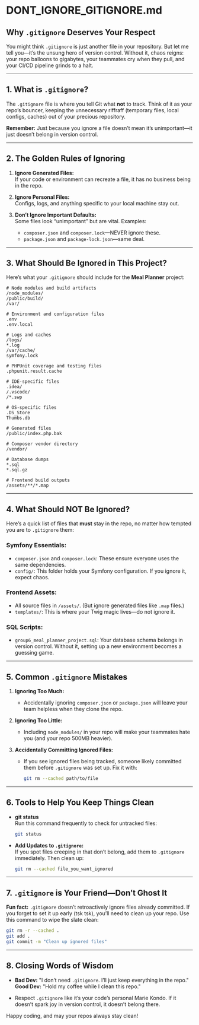 # DONT_IGNORE_GITIGNORE.md

## **Why `.gitignore` Deserves Your Respect**

You might think `.gitignore` is just another file in your repository. But let me tell you—it’s the unsung hero of version control. Without it, chaos reigns: your repo balloons to gigabytes, your teammates cry when they pull, and your CI/CD pipeline grinds to a halt.

---

## **1. What is `.gitignore`?**
The `.gitignore` file is where you tell Git what **not** to track. Think of it as your repo’s bouncer, keeping the unnecessary riffraff (temporary files, local configs, caches) out of your precious repository.

**Remember:** Just because you ignore a file doesn’t mean it’s unimportant—it just doesn’t belong in version control.

---

## **2. The Golden Rules of Ignoring**

1. **Ignore Generated Files:**  
   If your code or environment can recreate a file, it has no business being in the repo.

2. **Ignore Personal Files:**  
   Configs, logs, and anything specific to your local machine stay out.

3. **Don’t Ignore Important Defaults:**  
   Some files look “unimportant” but are vital. Examples:
   - `composer.json` and `composer.lock`—NEVER ignore these.  
   - `package.json` and `package-lock.json`—same deal.

---

## **3. What Should Be Ignored in This Project?**

Here’s what your `.gitignore` should include for the **Meal Planner** project:

```plaintext
# Node modules and build artifacts
/node_modules/
/public/build/
/var/

# Environment and configuration files
.env
.env.local

# Logs and caches
/logs/
*.log
/var/cache/
symfony.lock

# PHPUnit coverage and testing files
.phpunit.result.cache

# IDE-specific files
.idea/
/.vscode/
/*.swp

# OS-specific files
.DS_Store
Thumbs.db

# Generated files
/public/index.php.bak

# Composer vendor directory
/vendor/

# Database dumps
*.sql
*.sql.gz

# Frontend build outputs
/assets/**/*.map
```

---

## **4. What Should NOT Be Ignored?**

Here’s a quick list of files that **must** stay in the repo, no matter how tempted you are to `.gitignore` them:

### **Symfony Essentials:**
- `composer.json` and `composer.lock`: These ensure everyone uses the same dependencies.
- `config/`: This folder holds your Symfony configuration. If you ignore it, expect chaos.

### **Frontend Assets:**
- All source files in `/assets/`. (But ignore generated files like `.map` files.)
- `templates/`: This is where your Twig magic lives—do not ignore it.

### **SQL Scripts:**
- `group6_meal_planner_project.sql`: Your database schema belongs in version control. Without it, setting up a new environment becomes a guessing game.

---

## **5. Common `.gitignore` Mistakes**

1. **Ignoring Too Much:**  
   - Accidentally ignoring `composer.json` or `package.json` will leave your team helpless when they clone the repo.

2. **Ignoring Too Little:**  
   - Including `node_modules/` in your repo will make your teammates hate you (and your repo 500MB heavier).

3. **Accidentally Committing Ignored Files:**  
   - If you see ignored files being tracked, someone likely committed them before `.gitignore` was set up. Fix it with:
     ```bash
     git rm --cached path/to/file
     ```

---

## **6. Tools to Help You Keep Things Clean**

- **git status**  
  Run this command frequently to check for untracked files:  
  ```bash
  git status
  ```

- **Add Updates to `.gitignore`:**  
  If you spot files creeping in that don’t belong, add them to `.gitignore` immediately. Then clean up:  
  ```bash
  git rm --cached file_you_want_ignored
  ```

---

## **7. `.gitignore` is Your Friend—Don’t Ghost It**

**Fun fact:** `.gitignore` doesn’t retroactively ignore files already committed. If you forget to set it up early (tsk tsk), you’ll need to clean up your repo. Use this command to wipe the slate clean:  
```bash
git rm -r --cached .
git add .
git commit -m "Clean up ignored files"
```

---

## **8. Closing Words of Wisdom**

- **Bad Dev:** "I don’t need `.gitignore`. I’ll just keep everything in the repo."  
  **Good Dev:** "Hold my coffee while I clean this repo."

- Respect `.gitignore` like it’s your code’s personal Marie Kondo. If it doesn’t spark joy in version control, it doesn’t belong there.

Happy coding, and may your repos always stay clean!
